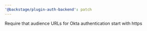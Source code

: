 ```yaml
---
'@backstage/plugin-auth-backend': patch
---
```


Require that audience URLs for Okta authentication start with https
